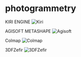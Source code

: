 # photogrammetry


KIRI ENGINE
![Kiri](https://user-images.githubusercontent.com/100394255/225162324-04efb528-c463-47d4-a06a-ca2fe1835871.png)



AGISOFT METASHAPE
![Agisoft](https://user-images.githubusercontent.com/100394255/225162425-ce192382-6035-453e-8df4-f4cbd3dafe0a.png)



Colmap
![Colmap](https://user-images.githubusercontent.com/100394255/225162477-d9f84cb5-c5e3-4e05-b7e6-13debc4df063.png)



3DFZefir
![3DFZefir](https://user-images.githubusercontent.com/100394255/225162534-673a1862-4a0e-4bd6-bdda-57d19a9b2eb4.png)
